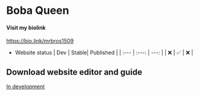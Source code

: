 # Boba Queen
#### Visit my biolink
https://bio.link/mrbros1509

- Website status
| Dev | Stable| Published |
| :--- | :---: | ---: |
| ❌️ |  ✅️ | ❌️ |

## Download website editor and guide
[In development](_Blank)
